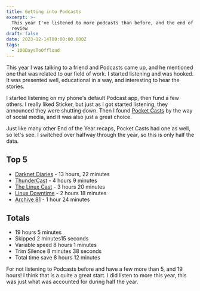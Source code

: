 ```yaml
---
title: Getting into Podcasts
excerpt: >-
  This year I've listened to more podcasts than before, and the end of year
  review
draft: false
date: 2023-12-14T00:00:00.000Z
tags:
  - 100DaysToOffload
---
```


This year I was talking to a friend and Podcasts came up, and he mentioned one that was related to our field of work. I started listening and was hooked. It was presented well, educational in a way, and interesting to hear the stories.

I started listening on my phone's default Podcast app, then fund a few others. I really liked Sticker, but just as I got started listening, they announced they were shutting down. Then I found [Pocket Casts](https://pocketcasts.com/) by the way of social media, and it was also just a great choice.

Just like many other End of the Year recaps, Pocket Casts had one as well, so let's see. I switched over halfway through the year, so this is only half the data.

## Top 5

* [Darknet Diaries](https://pca.st/darknetdiaries) - 13 hours, 22 minutes
* [ThunderCast](https://pca.st/b1vl7ydz) - 4 hours 9 minutes
* [The Linux Cast](https://pca.st/AOT9) - 3 hours 20 minutes
* [Linux Downtime](https://pca.st/hf41) - 2 hours 18 minutes
* [Archive 81](https://pca.st/archive81) - 1 hour 24 minutes

## Totals

* 19 hours 5 minutes
* Skipped 2 minutes15 seconds
* Variable speed 8 hours 1 minutes
* Trim Silence 8 minutes 38 seconds
* Total time save 8 hours 12 minutes

For not listening to Podcasts before and have a few more than 5, and 19 hours! I think that is a quite a great start. I did listen to more this year, this was just what was accounted for during half the year.
